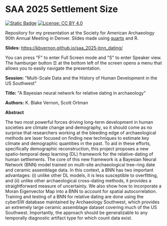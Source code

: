 # SAA 2025 Settlement Size

<!-- badges: start -->
[![Static Badge](https://img.shields.io/badge/Quarto-Presentation-74AADB?style=social&logo=Quarto&logoColor=74AADB&logoSize=auto&labelColor=f8f9fa)](https://quarto.org/docs/presentations/)
[![License: CC BY 4.0](https://img.shields.io/badge/License-CC_BY_4.0-lightgrey.svg)](https://creativecommons.org/licenses/by/4.0/)
<!-- badges: end -->

Repository for my presentation at the Society for American Archaeology 90th
Annual Meeting in Denver. Slides made using [quarto](https://quarto.org/)
and R.

**Slides:** <https://kbvernon.github.io/saa_2025-bnn_dating/>

You can press "F" to enter Full Screen mode and "S" to enter Speaker view. The
hamburger button ☰ at the bottom left of the screen opens a menu that allows you
to easily navigate the presentation.

**Session:** "Multi-Scale Data and the History of Human Development in the US
Southwest"

**Title:** "A Bayesian neural network for relative dating in archaeology"

**Authors:** K. Blake Vernon, Scott Ortman

**Abstract**

The two most powerful forces driving long-term development in human societies
are climate change and demography, so it should come as no surprise that
researchers working at the bleeding edge of archaeological methods are laser
focused on finding new techniques to estimate key climate and demographic
quantities in the past. To aid in these efforts, specifically demographic
reconstruction, this project proposes a new spatio-temporal deep learning (DL)
framework for the relative-dating of human settlements. The core of this new
framework is a Bayesian Neural Network (BNN) model trained on multi-site
archaeological tree-ring date and ceramic assemblage data. In this context, a
BNN has two important advantages: (i) unlike other DL models, it is less
susceptible to overfitting, and (ii) unlike other archaeological cross-dating
methods, it provides a straightforward measure of uncertainty. We also show how
to incorporate a Moran Eigenvector Map into a BNN to account for spatial
autocorrelation. Training and testing of a BNN for relative dating are done
using the cyberSW database maintained by Archaeology Southwest, which provides
an extremely large ceramic assemblage dataset covering much of the US Southwest.
Importantly, the approach should be generalizable to any temporally diagnostic
artifact type for which count data exist.
